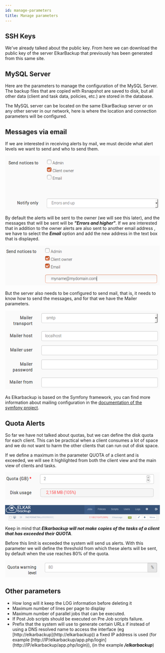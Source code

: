 ```yaml
---
id: manage-parameters
title: Manage parameters
---
```


## SSH Keys

We've already talked about the public key. From here we can download the public key of the server ElkarBackup that previously has been generated from this same site.

## MySQL Server

Here are the parameters to manage the configuration of the MySQL Server. The  backup files that are copied with Rsnapshot are saved to disk, but all other data \(client and task data, policies, etc.\) are stored in the database.

The MySQL server can be located on the same ElkarBackup server or on any other server in our network, here is where the location and connection parameters will be configured.

## Messages via email

If we are interested in receiving alerts by mail, we must decide what  alert levels we want to send and who to send them.

![](assets/screenshots/parameters1.png)

By default the alerts will be sent to the owner \(we will see this later\), and the messages that will be sent will be _**"Errors and higher"**_. If we are interested that in addition to the owner alerts are also sent to another email address , we have to select the _**Email**_ option and add the new address in the text box that is displayed.

![](assets/screenshots/parameters2.png)

But the server also needs to be configured to send mail, that is, it needs to know how to send the messages, and for that we have the Mailer parameters.

![](assets/screenshots/parameters3.png)

As Elkarbackup is based on the Symfony framework, you can find more information about mailing configuration in the [documentation of the symfony project](http://symfony.com/doc/current/email.html).

## Quota Alerts

So far we have not talked about quotas, but we can define the disk quota for each client. This can be practical when a client consumes a lot of space and we do not want to harm the other clients that can run out of disk space.

If we define a maximum in the parameter QUOTA of a client and is exceeded, we will see it highlighted from both the client view and the main view of clients and tasks.

![](assets/screenshots/parameters4.png)

![](assets/screenshots/parameters5.png)

Keep in mind that _**Elkarbackup will not make copies of the tasks of a client that has exceeded their QUOTA**_.

Before this limit is exceeded the system will send us alerts. With this parameter we will define the threshold from which these alerts will be sent, by default when the use reaches 80% of the quota.

![](assets/screenshots/parameters6.png)

## Other parameters

* How long will it keep the LOG information before deleting it
* Maximum number of lines per page to display
* Maximum number of parallel jobs that can be executed.
* If Post Job scripts should be executed on Pre Job scripts failure.
* Prefix that the system will use to generate certain URLs if instead of using a DNS resolved name to access the interface \(eg [http://elkarbackup](http://elkarbackup\)\) a fixed IP address is used \(for example [http://IP/elkarbackup/app.php/login](http://IP/elkarbackup/app.php/login\)\), \(in the example _**/elkarbackup**_\)



